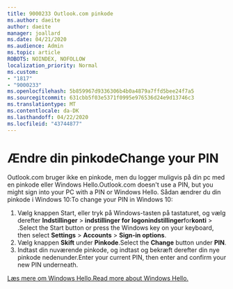 ```yaml
---
title: 9000233 Outlook.com pinkode
ms.author: daeite
author: daeite
manager: joallard
ms.date: 04/21/2020
ms.audience: Admin
ms.topic: article
ROBOTS: NOINDEX, NOFOLLOW
localization_priority: Normal
ms.custom:
- "1817"
- "9000233"
ms.openlocfilehash: 5b859967d9336306b4b0a4879a7ffd5bee24f7a5
ms.sourcegitcommit: 631cbb5f03e5371f0995e976536d24e9d13746c3
ms.translationtype: MT
ms.contentlocale: da-DK
ms.lasthandoff: 04/22/2020
ms.locfileid: "43744877"
---
```

# <a name="change-your-pin"></a><span data-ttu-id="bc463-102">Ændre din pinkode</span><span class="sxs-lookup"><span data-stu-id="bc463-102">Change your PIN</span></span>

<span data-ttu-id="bc463-103">Outlook.com bruger ikke en pinkode, men du logger muligvis på din pc med en pinkode eller Windows Hello.</span><span class="sxs-lookup"><span data-stu-id="bc463-103">Outlook.com doesn't use a PIN, but you might sign into your PC with a PIN or Windows Hello.</span></span> <span data-ttu-id="bc463-104">Sådan ændrer du din pinkode i Windows 10:</span><span class="sxs-lookup"><span data-stu-id="bc463-104">To change your PIN in Windows 10:</span></span>

1. <span data-ttu-id="bc463-105">Vælg knappen Start, eller tryk på Windows-tasten på tastaturet, og vælg derefter **Indstillinger** > **indstillinger for logonindstillinger**for**konti** > .</span><span class="sxs-lookup"><span data-stu-id="bc463-105">Select the Start button or press the Windows key on your keyboard, then select **Settings** > **Accounts** > **Sign-in options**.</span></span>
2. <span data-ttu-id="bc463-106">Vælg knappen **Skift** under **Pinkode**.</span><span class="sxs-lookup"><span data-stu-id="bc463-106">Select the **Change** button under **PIN**.</span></span>
3. <span data-ttu-id="bc463-107">Indtast din nuværende pinkode, og indtast og bekræft derefter din nye pinkode nedenunder.</span><span class="sxs-lookup"><span data-stu-id="bc463-107">Enter your current PIN, then enter and confirm your new PIN underneath.</span></span>

[<span data-ttu-id="bc463-108">Læs mere om Windows Hello.</span><span class="sxs-lookup"><span data-stu-id="bc463-108">Read more about Windows Hello.</span></span>](https://support.microsoft.com/help/17215/)
